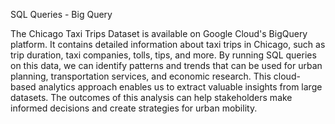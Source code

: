 SQL Queries - Big Query

The Chicago Taxi Trips Dataset is available on Google Cloud's BigQuery platform. It contains detailed information about taxi trips in Chicago, such as trip duration, taxi companies, tolls, tips, and more. By running SQL queries on this data, we can identify patterns and trends that can be used for urban planning, transportation services, and economic research. This cloud-based analytics approach enables us to extract valuable insights from large datasets. The outcomes of this analysis can help stakeholders make informed decisions and create strategies for urban mobility.

